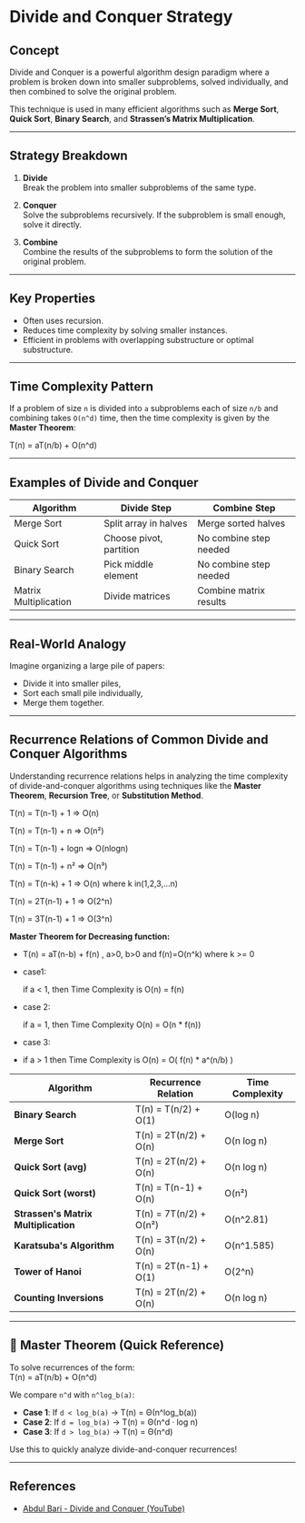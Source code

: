 # Divide and Conquer Strategy

##  Concept

Divide and Conquer is a powerful algorithm design paradigm where a problem is broken down into smaller subproblems, solved individually, and then combined to solve the original problem.

This technique is used in many efficient algorithms such as **Merge Sort**, **Quick Sort**, **Binary Search**, and **Strassen’s Matrix Multiplication**.

---

##  Strategy Breakdown

1. **Divide**  
   Break the problem into smaller subproblems of the same type.

2. **Conquer**  
   Solve the subproblems recursively. If the subproblem is small enough, solve it directly.

3. **Combine**  
   Combine the results of the subproblems to form the solution of the original problem.

---

##  Key Properties

- Often uses recursion.
- Reduces time complexity by solving smaller instances.
- Efficient in problems with overlapping substructure or optimal substructure.

---

##  Time Complexity Pattern

If a problem of size `n` is divided into `a` subproblems each of size `n/b` and combining takes `O(n^d)` time, then the time complexity is given by the **Master Theorem**:

T(n) = aT(n/b) + O(n^d)


---

##  Examples of Divide and Conquer

| Algorithm             | Divide Step             | Combine Step                  |
|----------------------|--------------------------|--------------------------------|
| Merge Sort           | Split array in halves   | Merge sorted halves            |
| Quick Sort           | Choose pivot, partition | No combine step needed         |
| Binary Search        | Pick middle element     | No combine step needed         |
| Matrix Multiplication| Divide matrices         | Combine matrix results         |

---

##  Real-World Analogy

Imagine organizing a large pile of papers:
- Divide it into smaller piles,
- Sort each small pile individually,
- Merge them together.

---

##  Recurrence Relations of Common Divide and Conquer Algorithms
Understanding recurrence relations helps in analyzing the time complexity of divide-and-conquer algorithms using techniques like the **Master Theorem**, **Recursion Tree**, or **Substitution Method**.

T(n) = T(n-1) + 1 => O(n)

T(n) = T(n-1) + n => O(n²)

T(n) = T(n-1) + logn => O(nlogn)

T(n) = T(n-1) + n² => O(n³)

T(n) = T(n-k) + 1 => O(n) where k in(1,2,3,...n)

T(n) = 2T(n-1) + 1 => O(2^n)

T(n) = 3T(n-1) + 1 => O(3^n)


**Master Theorem for Decreasing function:**
- T(n) = aT(n-b) + f(n) , a>0, b>0 and f(n)=O(n^k) where k >= 0
- case1:
  
    if a < 1, then Time Complexity is O(n) = f(n)
- case 2:
  
    if a = 1, then Time Complexity O(n) = O(n * f(n))
-  case 3:
- 
    if a > 1 then Time Complexity is O(n) = O( f(n) * a^(n/b) )
    

| Algorithm              | Recurrence Relation            | Time Complexity     |
|------------------------|--------------------------------|---------------------|
| **Binary Search**      | T(n) = T(n/2) + O(1)           | O(log n)            |
| **Merge Sort**         | T(n) = 2T(n/2) + O(n)          | O(n log n)          |
| **Quick Sort (avg)**   | T(n) = 2T(n/2) + O(n)          | O(n log n)          |
| **Quick Sort (worst)** | T(n) = T(n-1) + O(n)           | O(n²)               |
| **Strassen's Matrix Multiplication** | T(n) = 7T(n/2) + O(n²) | O(n^2.81)           |
| **Karatsuba's Algorithm** | T(n) = 3T(n/2) + O(n)        | O(n^1.585)          |
| **Tower of Hanoi**     | T(n) = 2T(n-1) + O(1)          | O(2^n)              |
| **Counting Inversions**| T(n) = 2T(n/2) + O(n)          | O(n log n)          |

---



## 📘 Master Theorem (Quick Reference)

To solve recurrences of the form:  
T(n) = aT(n/b) + O(n^d)

We compare `n^d` with `n^log_b(a)`:

- **Case 1**: If `d < log_b(a)` → T(n) = Θ(n^log_b(a))
- **Case 2**: If `d = log_b(a)` → T(n) = Θ(n^d · log n)
- **Case 3**: If `d > log_b(a)` → T(n) = Θ(n^d)

Use this to quickly analyze divide-and-conquer recurrences!

---


## References

- [Abdul Bari - Divide and Conquer (YouTube)](https://www.youtube.com/watch?v=2Rr2tW9zvRg&list=PLDN4rrl48XKpZkf03iYFl-O29szjTrs_O&index=18&ab_channel=AbdulBari)  







